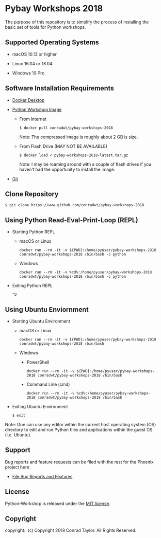 # Pybay Workshops 2018

The purpose of this repository is to simplify the process of installing the basic set of tools for Python workshops.

## Supported Operating Systems

- macOS 10.13 or higher

- Linux 16.04 or 18.04

- Windows 10 Pro

## Software Installation Requirements

- [Docker Desktop](https://www.docker.com/products/docker-desktop)

- [Python Workshop Image](https://hub.docker.com/r/conradwt/pybay-workshops-2018)

  - From Internet

    ```
    $ docker pull conradwt/pybay-workshops-2018
    ```

    Note: The compressed image is roughly about 2 GB is size.

  - From Flash Drive (MAY NOT BE AVAILABLE)

    ```
    $ docker load < pybay-workshops-2018-latest.tar.gz
    ```

    Note: I may be roaming around with a couple of flash drives if you haven't had the
    opportunity to install the image.

- [Git](https://git-scm.com)

## Clone Repository

```
$ git clone https://www.github.com/conradwt/pybay-workshops-2018
```

## Using Python Read-Eval-Print-Loop (REPL)

- Starting Python REPL

  - macOS or Linux

    ```
    docker run --rm -it -v ${PWD}:/home/pyuser/pybay-workshops-2018 conradwt/pybay-workshops-2018 /bin/bash -c python
    ```

  - Windows

    ```
    docker run --rm -it -v %cd%:/home/pyuser/pybay-workshops-2018 conradwt/pybay-workshops-2018 /bin/bash -c python
    ```

- Exiting Python REPL

  ```
  ^D
  ```

## Using Ubuntu Enviornment

- Starting Ubuntu Environment

  - macOS or Linux

    ```
    docker run --rm -it -v ${PWD}:/home/pyuser/pybay-workshops-2018 conradwt/pybay-workshops-2018 /bin/bash
    ```

  - Windows

    - PowerShell

      ```
      docker run --rm -it -v ${PWD}:/home/pyuser/pybay-workshops-2018 conradwt/pybay-workshops-2018 /bin/bash
      ```

    - Command Line (cmd)

      ```
      docker run --rm -it -v %cd%:/home/pyuser/pybay-workshops-2018 conradwt/pybay-workshops-2018 /bin/bash
      ```

* Exiting Ubuntu Environment

  ```
  $ exit
  ```

Note: One can use any editor within the current host operating system (OS) directory to
edit and run Python files and applications within the guest OS (i.e. Ubuntu).

## Support

Bug reports and feature requests can be filed with the rest for the Phoenix project here:

- [File Bug Reports and Features](https://github.com/conradwt/pybay-workshops-2018/issues)

## License

Python-Workshop is released under the [MIT license](https://mit-license.org).

## Copyright

copyright:: (c) Copyright 2018 Conrad Taylor. All Rights Reserved.
